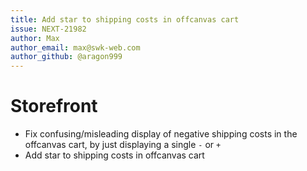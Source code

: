 ```yaml
---
title: Add star to shipping costs in offcanvas cart
issue: NEXT-21982
author: Max
author_email: max@swk-web.com
author_github: @aragon999
---
```

# Storefront
* Fix confusing/misleading display of negative shipping costs in the offcanvas cart, by just displaying a single `-` or `+`
* Add star to shipping costs in offcanvas cart

